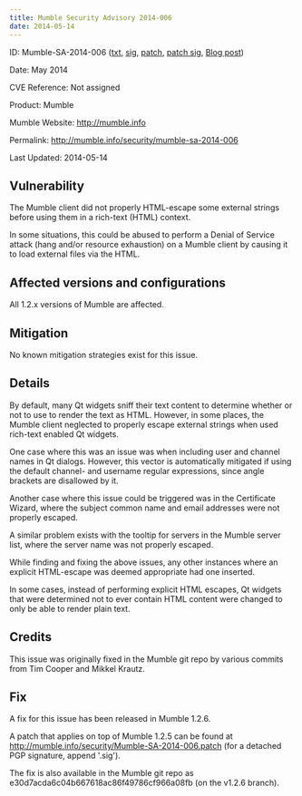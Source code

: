 ```yaml
---
title: Mumble Security Advisory 2014-006
date: 2014-05-14
---
```


ID: Mumble-SA-2014-006 ([txt](../Mumble-SA-2014-005.txt), [sig](../Mumble-SA-2014-005.txt.sig),
[patch](../Mumble-SA-2014-005.patch), [patch sig](../Mumble-SA-2014-005.patch.sig), [Blog post](/blog/mumble-1.2.6/))

Date: May 2014

CVE Reference: Not assigned

Product: Mumble

Mumble Website: http://mumble.info

Permalink: http://mumble.info/security/mumble-sa-2014-006

Last Updated: 2014-05-14

## Vulnerability

The Mumble client did not properly HTML-escape some external strings before using them in a rich-text (HTML) context.

In some situations, this could be abused to perform a Denial of Service attack (hang and/or resource exhaustion) on a
Mumble client by causing it to load external files via the HTML.

## Affected versions and configurations

All 1.2.x versions of Mumble are affected.

## Mitigation

No known mitigation strategies exist for this issue.

## Details

By default, many Qt widgets sniff their text content to determine whether or not to use to render the text as HTML.
However, in some places, the Mumble client neglected to properly escape external strings when used rich-text enabled Qt
widgets.

One case where this was an issue was when including user and channel names in Qt dialogs. However, this vector is
automatically mitigated if using the default channel- and username regular expressions, since angle brackets are
disallowed by it.

Another case where this issue could be triggered was in the Certificate Wizard, where the subject common name and email
addresses were not properly escaped.

A similar problem exists with the tooltip for servers in the Mumble server list, where the server name was not properly
escaped.

While finding and fixing the above issues, any other instances where an explicit HTML-escape was deemed appropriate had
one inserted.

In some cases, instead of performing explicit HTML escapes, Qt widgets that were determined not to ever contain HTML
content were changed to only be able to render plain text.

## Credits

This issue was originally fixed in the Mumble git repo by various commits from Tim Cooper and Mikkel Krautz.

## Fix

A fix for this issue has been released in Mumble 1.2.6.

A patch that applies on top of Mumble 1.2.5 can be found at http://mumble.info/security/Mumble-SA-2014-006.patch (for a
detached PGP signature, append '.sig').

The fix is also available in the Mumble git repo as e30d7acda6c04b667618ac86f49786cf966a08fb (on the v1.2.6 branch).
